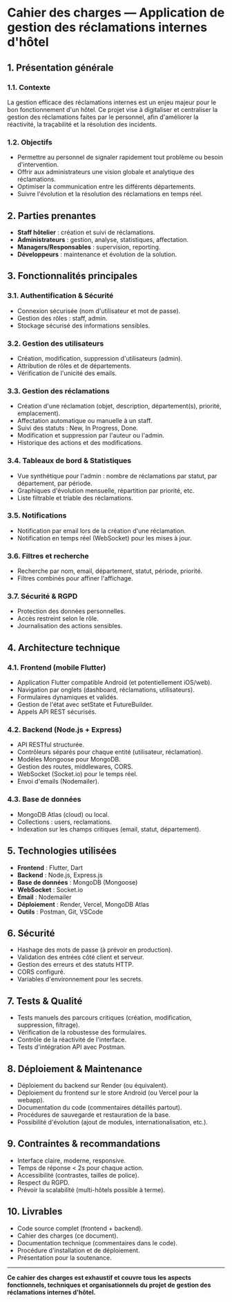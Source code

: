 # Cahier des charges — Application de gestion des réclamations internes d'hôtel

## 1. Présentation générale

### 1.1. Contexte
La gestion efficace des réclamations internes est un enjeu majeur pour le bon fonctionnement d'un hôtel. Ce projet vise à digitaliser et centraliser la gestion des réclamations faites par le personnel, afin d'améliorer la réactivité, la traçabilité et la résolution des incidents.

### 1.2. Objectifs
- Permettre au personnel de signaler rapidement tout problème ou besoin d'intervention.
- Offrir aux administrateurs une vision globale et analytique des réclamations.
- Optimiser la communication entre les différents départements.
- Suivre l'évolution et la résolution des réclamations en temps réel.

## 2. Parties prenantes
- **Staff hôtelier** : création et suivi de réclamations.
- **Administrateurs** : gestion, analyse, statistiques, affectation.
- **Managers/Responsables** : supervision, reporting.
- **Développeurs** : maintenance et évolution de la solution.

## 3. Fonctionnalités principales

### 3.1. Authentification & Sécurité
- Connexion sécurisée (nom d'utilisateur et mot de passe).
- Gestion des rôles : staff, admin.
- Stockage sécurisé des informations sensibles.

### 3.2. Gestion des utilisateurs
- Création, modification, suppression d'utilisateurs (admin).
- Attribution de rôles et de départements.
- Vérification de l'unicité des emails.

### 3.3. Gestion des réclamations
- Création d'une réclamation (objet, description, département(s), priorité, emplacement).
- Affectation automatique ou manuelle à un staff.
- Suivi des statuts : New, In Progress, Done.
- Modification et suppression par l'auteur ou l'admin.
- Historique des actions et des modifications.

### 3.4. Tableaux de bord & Statistiques
- Vue synthétique pour l'admin : nombre de réclamations par statut, par département, par période.
- Graphiques d'évolution mensuelle, répartition par priorité, etc.
- Liste filtrable et triable des réclamations.

### 3.5. Notifications
- Notification par email lors de la création d'une réclamation.
- Notification en temps réel (WebSocket) pour les mises à jour.

### 3.6. Filtres et recherche
- Recherche par nom, email, département, statut, période, priorité.
- Filtres combinés pour affiner l'affichage.

### 3.7. Sécurité & RGPD
- Protection des données personnelles.
- Accès restreint selon le rôle.
- Journalisation des actions sensibles.

## 4. Architecture technique

### 4.1. Frontend (mobile Flutter)
- Application Flutter compatible Android (et potentiellement iOS/web).
- Navigation par onglets (dashboard, réclamations, utilisateurs).
- Formulaires dynamiques et validés.
- Gestion de l'état avec setState et FutureBuilder.
- Appels API REST sécurisés.

### 4.2. Backend (Node.js + Express)
- API RESTful structurée.
- Contrôleurs séparés pour chaque entité (utilisateur, réclamation).
- Modèles Mongoose pour MongoDB.
- Gestion des routes, middlewares, CORS.
- WebSocket (Socket.io) pour le temps réel.
- Envoi d'emails (Nodemailer).

### 4.3. Base de données
- MongoDB Atlas (cloud) ou local.
- Collections : users, reclamations.
- Indexation sur les champs critiques (email, statut, département).

## 5. Technologies utilisées
- **Frontend** : Flutter, Dart
- **Backend** : Node.js, Express.js
- **Base de données** : MongoDB (Mongoose)
- **WebSocket** : Socket.io
- **Email** : Nodemailer
- **Déploiement** : Render, Vercel, MongoDB Atlas
- **Outils** : Postman, Git, VSCode

## 6. Sécurité
- Hashage des mots de passe (à prévoir en production).
- Validation des entrées côté client et serveur.
- Gestion des erreurs et des statuts HTTP.
- CORS configuré.
- Variables d'environnement pour les secrets.

## 7. Tests & Qualité
- Tests manuels des parcours critiques (création, modification, suppression, filtrage).
- Vérification de la robustesse des formulaires.
- Contrôle de la réactivité de l'interface.
- Tests d'intégration API avec Postman.

## 8. Déploiement & Maintenance
- Déploiement du backend sur Render (ou équivalent).
- Déploiement du frontend sur le store Android (ou Vercel pour la webapp).
- Documentation du code (commentaires détaillés partout).
- Procédures de sauvegarde et restauration de la base.
- Possibilité d'évolution (ajout de modules, internationalisation, etc.).

## 9. Contraintes & recommandations
- Interface claire, moderne, responsive.
- Temps de réponse < 2s pour chaque action.
- Accessibilité (contrastes, tailles de police).
- Respect du RGPD.
- Prévoir la scalabilité (multi-hôtels possible à terme).

## 10. Livrables
- Code source complet (frontend + backend).
- Cahier des charges (ce document).
- Documentation technique (commentaires dans le code).
- Procédure d'installation et de déploiement.
- Présentation pour la soutenance.

---

**Ce cahier des charges est exhaustif et couvre tous les aspects fonctionnels, techniques et organisationnels du projet de gestion des réclamations internes d'hôtel.** 